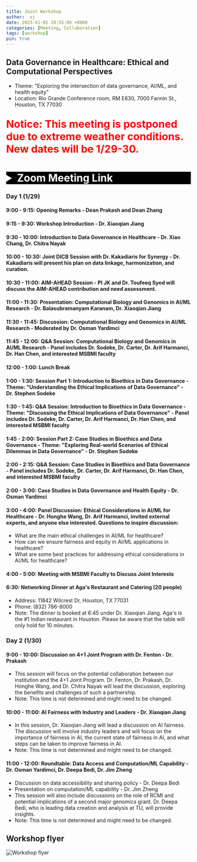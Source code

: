 ```yaml
---
title: Joint Workshop
author:  xj
date: 2023-01-05 20:55:00 +0800
categories: [Meeting, Collaboration]
tags: [workshop]
pin: true
---
```


## Data Governance in Healthcare: Ethical and Computational Perspectives
* Theme: "Exploring the intersection of data governance, AI/ML, and health equity"
* Location: Rio Grande Conference room, RM E630, 7000 Fannin St., Houston, TX 77030

<p style="font-weight: bold; color: red; font-size: 2em;">Notice: This meeting is postponed due to extreme weather conditions. New dates will be 1/29-30.</p><br>


<details>
<summary style="background-color: #000000; font-weight: bold; color: #FFFFFF; font-size: 2em;">Zoom Meeting Link</summary>


<div style="margin-left: 20px;">

<p style="font-weight: bold; color: red; font-size: 2em;">Notice: This meeting is postponed due to extreme weather conditions. New dates will be 1/29-30.</p><br>

<strong>Topic:</strong> AIM-AHEAD DICB UTTU<br>
<strong>Time:</strong> Jan 29, 2024 08:30 AM Central Time (US and Canada)<br>
&emsp;&emsp;&emsp;&emsp;Every day, until Jan 30, 2024, 2 occurrence(s)<br>
&emsp;&emsp;&emsp;&emsp;Jan 29, 2024 08:30 AM<br>
&emsp;&emsp;&emsp;&emsp;Jan 30, 2024 08:30 AM<br>

<strong>Join Zoom Meeting</strong><br>
<a href="https://uthealth.zoom.us/j/98256802192?pwd=TjRlWFVYNXpMZXRXM2dhYjdkWXVHQT09">https://uthealth.zoom.us/j/98256802192?pwd=TjRlWFVYNXpMZXRXM2dhYjdkWXVHQT09</a><br>

<strong>Meeting ID:</strong> 982 5680 2192<br>
<strong>Passcode:</strong> 094498<br>

<hr>

<strong>One tap mobile</strong><br>
+13462487799,,98256802192#,,,,*094498# US (Houston)<br>
+14086380968,,98256802192#,,,,*094498# US (San Jose)<br>

<hr>

<strong>Dial by your location</strong><br>
• +1 346 248 7799 US (Houston)<br>
• +1 408 638 0968 US (San Jose)<br>
• +1 669 444 9171 US<br>
• +1 669 900 6833 US (San Jose)<br>
• +1 719 359 4580 US<br>
• +1 253 205 0468 US<br>
• +1 253 215 8782 US (Tacoma)<br>
• +1 305 224 1968 US<br>
• +1 309 205 3325 US<br>
• +1 312 626 6799 US (Chicago)<br>
• +1 360 209 5623 US<br>
• +1 386 347 5053 US<br>
• +1 507 473 4847 US<br>
• +1 564 217 2000 US<br>
• +1 646 876 9923 US (New York)<br>
• +1 646 931 3860 US<br>
• +1 689 278 1000 US<br>
• +1 301 715 8592 US (Washington DC)<br>

<strong>Meeting ID:</strong> 982 5680 2192<br>
<strong>Passcode:</strong> 094498<br>

<strong>Find your local number:</strong> <a href="https://uthealth.zoom.us/u/adwaPmynsO">https://uthealth.zoom.us/u/adwaPmynsO</a><br>

<hr>

<strong>Join by SIP</strong><br>
• 98256802192@zoomcrc.com<br>

<hr>

<strong>Join by H.323</strong><br>
• 162.255.37.11 (US West)<br>
• 162.255.36.11 (US East)<br>
• 115.114.131.7 (India Mumbai)<br>
• 115.114.115.7 (India Hyderabad)<br>
• 213.19.144.110 (Amsterdam Netherlands)<br>
• 213.244.140.110 (Germany)<br>
• 103.122.166.55 (Australia Sydney)<br>
• 103.122.167.55 (Australia Melbourne)<br>
• 209.9.211.110 (Hong Kong SAR)<br>
• 64.211.144.160 (Brazil)<br>
• 69.174.57.160 (Canada Toronto)<br>
• 65.39.152.160 (Canada Vancouver)<br>
• 207.226.132.110 (Japan Tokyo)<br>
• 149.137.24.110 (Japan Osaka)<br>

<strong>Meeting ID:</strong> 982 5680 2192<br>
<strong>Passcode:</strong> 094498<br>

</div>
</details>


### Day 1 (1/29)

#### 9:00 - 9:15: Opening Remarks - Dean Prakash and Dean Zhang
#### 9:15 - 9:30: Workshop Introduction - Dr. Xiaoqian Jiang
#### 9:30 - 10:00: Introduction to Data Governance in Healthcare - Dr. Xiao Chang, Dr. Chitra Nayak
#### 10:00 - 10:30: Joint DICB Session with Dr. Kakadiaris for Synergy - Dr. Kakadiaris will present his plan on data linkage, harmonization, and curation.
#### 10:30 - 11:00: AIM-AHEAD Session - PI JK and Dr. Toufeeq Syed will discuss the AIM-AHEAD contribution and need assessment.
#### 11:00 - 11:30: Presentation: Computational Biology and Genomics in AI/ML Research - Dr. Balasubramanyam Karanam, Dr. Xiaoqian Jiang
#### 11:30 - 11:45: Discussion: Computational Biology and Genomics in AI/ML Research - Moderated by Dr. Osman Yardimci
#### 11:45 - 12:00: Q&A Session: Computational Biology and Genomics in AI/ML Research - Panel includes Dr. Sodeke, Dr. Carter, Dr. Arif Harmanci, Dr. Han Chen, and interested MSBMI faculty

#### 12:00 - 1:00: Lunch Break

#### 1:00 - 1:30: Session Part 1: Introduction to Bioethics in Data Governance - Theme: "Understanding the Ethical Implications of Data Governance" - Dr. Stephen Sodeke
#### 1:30 - 1:45: Q&A Session: Introduction to Bioethics in Data Governance - Theme: "Discussing the Ethical Implications of Data Governance" - Panel includes Dr. Sodeke, Dr. Carter, Dr. Arif Harmanci, Dr. Han Chen, and interested MSBMI faculty
#### 1:45 - 2:00: Session Part 2: Case Studies in Bioethics and Data Governance - Theme: "Exploring Real-world Scenarios of Ethical Dilemmas in Data Governance" - Dr. Stephen Sodeke
#### 2:00 - 2:15: Q&A Session: Case Studies in Bioethics and Data Governance - Panel includes Dr. Sodeke, Dr. Carter, Dr. Arif Harmanci, Dr. Han Chen, and interested MSBMI faculty
#### 2:00 - 3:00: Case Studies in Data Governance and Health Equity - Dr. Osman Yardimci
#### 3:00 - 4:00: Panel Discussion: Ethical Considerations in AI/ML for Healthcare - Dr. Honghe Wang, Dr. Arif Harmanci, invited external experts, and anyone else interested. Questions to inspire discussion: 
* What are the main ethical challenges in AI/ML for healthcare?
* How can we ensure fairness and equity in AI/ML applications in healthcare?
* What are some best practices for addressing ethical considerations in AI/ML for healthcare?

#### 4:00 - 5:00: Meeting with MSBMI Faculty to Discuss Joint Interests

#### 6:30: Networking Dinner at Aga's Restaurant and Catering (20 people)
* Address: 11842 Wilcrest Dr, Houston, TX 77031
* Phone: (832) 786-8000
* Note: The dinner is booked at 6:45 under Dr. Xiaoqian Jiang. Aga's is the #1 Indian restaurant in Houston. Please be aware that the table will only hold for 10 minutes.
    
### Day 2 (1/30)

#### 9:00 - 10:00: Discussion on 4+1 Joint Program with Dr. Fenton - Dr. Prakash 
* This session will focus on the potential collaboration between our institution and the 4+1 Joint Program. Dr. Fenton, Dr. Prakash, Dr. Honghe Wang, and Dr. Chitra Nayak will lead the discussion, exploring the benefits and challenges of such a partnership.
* Note: This time is not determined and might need to be changed.

#### 10:00 - 11:00: AI Fairness with Industry and Leaders - Dr. Xiaoqian Jiang
* In this session, Dr. Xiaoqian Jiang will lead a discussion on AI fairness. The discussion will involve industry leaders and will focus on the importance of fairness in AI, the current state of fairness in AI, and what steps can be taken to improve fairness in AI.
* Note: This time is not determined and might need to be changed.

#### 11:00 - 12:00: Roundtable: Data Access and Computation/ML Capability - Dr. Osman Yardimci, Dr. Deepa Bedi, Dr. Jim Zheng
* Discussion on data accessibility and sharing policy - Dr. Deepa Bedi
* Presentation on computation/ML capability - Dr. Jim Zheng
* This session will also include discussions on the role of RCMI and potential implications of a second major genomics grant. Dr. Deepa Bedi, who is leading data creation and analysis at TU, will provide insights.
* Note: This time is not determined and might need to be changed.

## Workshop flyer

<img src="{{ site.url | append: site.baseurl | append: '/assets/img/UTHTU-Workshop-Flyer-v2.png' }}" class="card-img-top img-fluid" alt="Workshop flyer" />